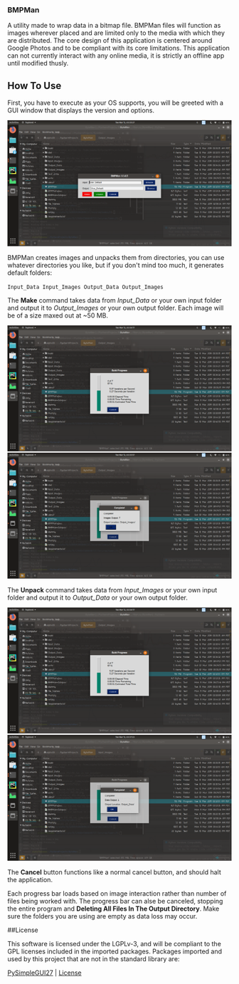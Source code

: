 ### BMPMan

A utility made to wrap data in a bitmap file. BMPMan files will function as images wherever placed and are limited only to the media with which they are distributed. The core design of this application is centered around Google Photos and to be compliant with its core limitations. This application can not currently interact with any online media, it is strictly an offline app until modified thusly.

## How To Use

First, you have to execute as your OS supports, you will be greeted with a GUI window that displays the version and options.

![alt text](https://raw.githubusercontent.com/78Alpha/BMPMan/master/Images/Face.png)

BMPMan creates images and unpacks them from directories, you can use whatever directories you like, but if you don't mind too much, it generates default folders:

``Input_Data
 Input_Images
 Output_Data
 Output_Images``
 
The **Make** command takes data from *Input_Data* or your own input folder and output it to *Output_Images* or your own output folder. Each image will be of a size maxed out at ~50 MB.
 
![alt text](https://raw.githubusercontent.com/78Alpha/BMPMan/master/Images/Progress_Bar.png)
![alt text](https://raw.githubusercontent.com/78Alpha/BMPMan/master/Images/Make_Complete.png)
 
The **Unpack** command takes data from *Input_Images* or your own input folder and output it to *Output_Data* or your own output folder.
 
![alt text](https://raw.githubusercontent.com/78Alpha/BMPMan/master/Images/Progress_Bar.png)
![alt text](https://raw.githubusercontent.com/78Alpha/BMPMan/master/Images/Unpack_Complete.png)

The **Cancel** button functions like a normal cancel button, and should halt the application.

Each progress bar loads based on image interaction rather than number of files being worked with. The progress bar can alse be canceled, stopping the entire program and **Deleting All Files In The Output Directory**. Make sure the folders you are using are empty as data loss may occur.

##License

This software is licensed under the LGPLv-3, and will be compliant to the GPL licenses included in the imported packages. Packages imported and used by this project that are not in the standard library are:

[PySimpleGUI27](https://github.com/PySimpleGUI/PySimpleGUI) | [License](https://github.com/PySimpleGUI/PySimpleGUI/blob/master/license.txt)
